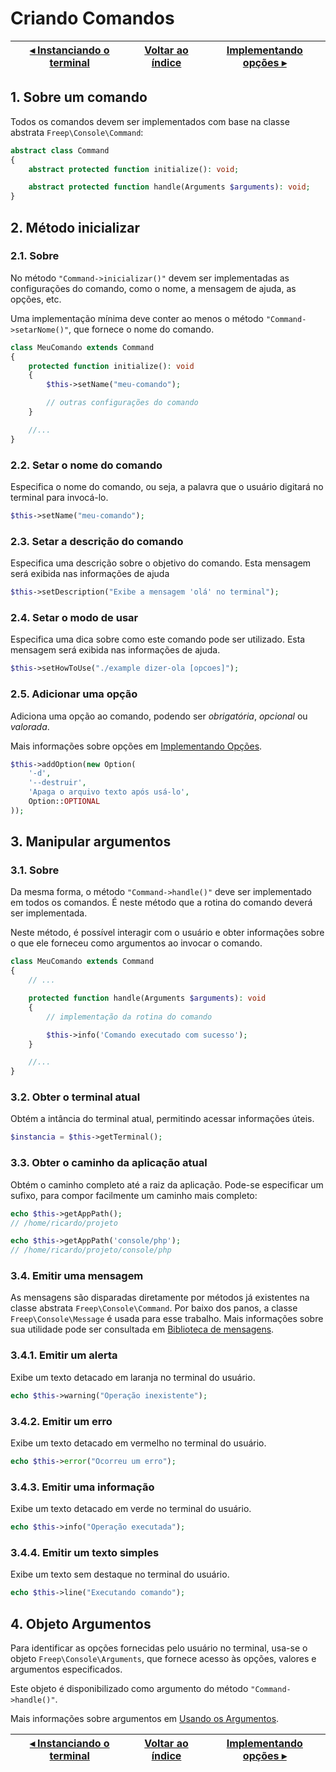 # Criando Comandos

[◂ Instanciando o terminal](03-instanciando-o-terminal.md) | [Voltar ao índice](indice.md) | [Implementando opções ▸](05-implementando-opcoes.md)
-- | -- | --

## 1. Sobre um comando

Todos os comandos devem ser implementados com base na classe abstrata `Freep\Console\Command`:

```php
abstract class Command
{
    abstract protected function initialize(): void;

    abstract protected function handle(Arguments $arguments): void;
}
```

## 2. Método inicializar

### 2.1. Sobre

No método `"Command->inicializar()"` devem ser implementadas as configurações do comando, como o nome, a mensagem de ajuda, as opções, etc.

Uma implementação mínima deve conter ao menos o método `"Command->setarNome()"`, que fornece o nome do comando.

```php
class MeuComando extends Command
{
    protected function initialize(): void
    {
        $this->setName("meu-comando");

        // outras configurações do comando
    }

    //...
}
```

### 2.2. Setar o nome do comando

Especifica o nome do comando, ou seja, a palavra que o usuário digitará no terminal para invocá-lo.

```php
$this->setName("meu-comando");
```

### 2.3. Setar a descrição do comando

Especifica uma descrição sobre o objetivo do comando.
Esta mensagem será exibida nas informações de ajuda

```php
$this->setDescription("Exibe a mensagem 'olá' no terminal");
```

### 2.4. Setar o modo de usar

Especifica uma dica sobre como este comando pode ser utilizado.
Esta mensagem será exibida nas informações de ajuda.

```php
$this->setHowToUse("./example dizer-ola [opcoes]");
```

### 2.5. Adicionar uma opção

Adiciona uma opção ao comando, podendo ser *obrigatória*, *opcional* ou *valorada*.

Mais informações sobre opções em [Implementando Opções](05-implementando-opcoes.md).

```php
$this->addOption(new Option(
    '-d',
    '--destruir',
    'Apaga o arquivo texto após usá-lo',
    Option::OPTIONAL
));
```

## 3. Manipular argumentos

### 3.1. Sobre

Da mesma forma, o método `"Command->handle()"` deve ser implementado em todos os comandos. É neste método que a rotina do comando deverá ser implementada.

Neste método, é possível interagir com o usuário e obter informações sobre o que
ele forneceu como argumentos ao invocar o comando.

```php
class MeuComando extends Command
{
    // ...

    protected function handle(Arguments $arguments): void
    {
        // implementação da rotina do comando

        $this->info('Comando executado com sucesso');
    }

    //...
}
```

### 3.2. Obter o terminal atual

Obtém a intância do terminal atual, permitindo acessar informações úteis.

```php
$instancia = $this->getTerminal();
```

### 3.3. Obter o caminho da aplicação atual

Obtém o caminho completo até a raiz da aplicação. Pode-se especificar um sufixo,
para compor facilmente um caminho mais completo:

```php
echo $this->getAppPath();
// /home/ricardo/projeto

echo $this->getAppPath('console/php');
// /home/ricardo/projeto/console/php
```

### 3.4. Emitir uma mensagem

As mensagens são disparadas diretamente por métodos já existentes na classe abstrata `Freep\Console\Command`.
Por baixo dos panos, a classe `Freep\Console\Message` é usada para esse trabalho.
Mais informações sobre sua utilidade pode ser consultada em [Biblioteca de mensagens](08-biblioteca-de-mensagens.md).

### 3.4.1. Emitir um alerta

Exibe um texto detacado em laranja no terminal do usuário.

```php
echo $this->warning("Operação inexistente");
```

### 3.4.2. Emitir um erro

Exibe um texto detacado em vermelho no terminal do usuário.

```php
echo $this->error("Ocorreu um erro");
```

### 3.4.3. Emitir uma informação

Exibe um texto detacado em verde no terminal do usuário.

```php
echo $this->info("Operação executada");
```

### 3.4.4. Emitir um texto simples

Exibe um texto sem destaque no terminal do usuário.

```php
echo $this->line("Executando comando");
```

## 4. Objeto Argumentos

Para identificar as opções fornecidas pelo usuário no terminal, usa-se o objeto
`Freep\Console\Arguments`, que fornece acesso às opções, valores e argumentos
especificados.

Este objeto é disponibilizado como argumento do método `"Command->handle()"`.

Mais informações sobre argumentos em [Usando os Argumentos](06-usando-os-argumentos.md).

[◂ Instanciando o terminal](03-instanciando-o-terminal.md) | [Voltar ao índice](indice.md) | [Implementando opções ▸](05-implementando-opcoes.md)
-- | -- | --
